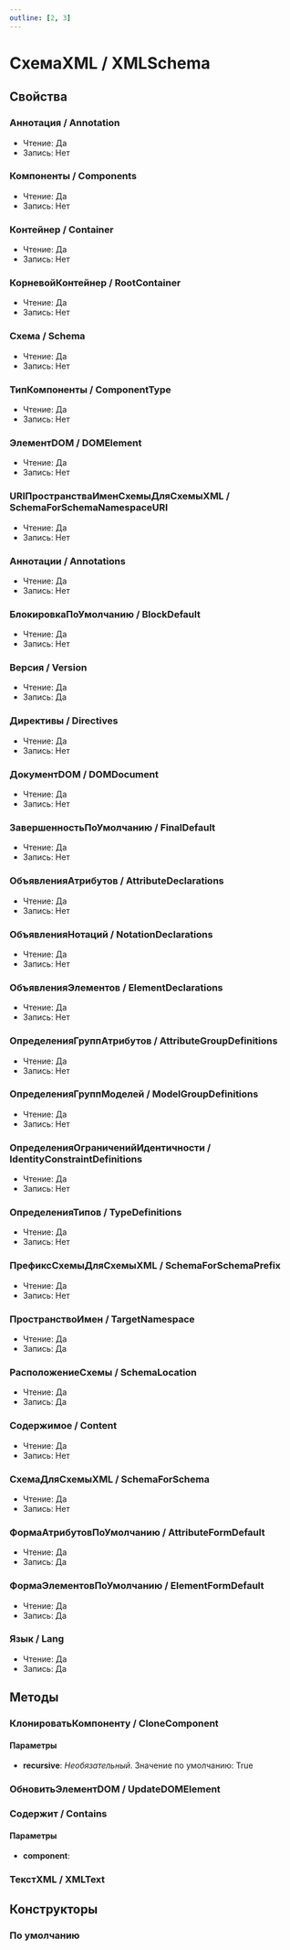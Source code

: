 ```yaml
---
outline: [2, 3]
---
```


# СхемаXML / XMLSchema


## Свойства


### Аннотация / Annotation

* Чтение: Да
* Запись: Нет

### Компоненты / Components

* Чтение: Да
* Запись: Нет

### Контейнер / Container

* Чтение: Да
* Запись: Нет

### КорневойКонтейнер / RootContainer

* Чтение: Да
* Запись: Нет

### Схема / Schema

* Чтение: Да
* Запись: Нет

### ТипКомпоненты / ComponentType

* Чтение: Да
* Запись: Нет

### ЭлементDOM / DOMElement

* Чтение: Да
* Запись: Нет

### URIПространстваИменСхемыДляСхемыXML / SchemaForSchemaNamespaceURI

* Чтение: Да
* Запись: Нет

### Аннотации / Annotations

* Чтение: Да
* Запись: Нет

### БлокировкаПоУмолчанию / BlockDefault

* Чтение: Да
* Запись: Нет

### Версия / Version

* Чтение: Да
* Запись: Да

### Директивы / Directives

* Чтение: Да
* Запись: Нет

### ДокументDOM / DOMDocument

* Чтение: Да
* Запись: Нет

### ЗавершенностьПоУмолчанию / FinalDefault

* Чтение: Да
* Запись: Нет

### ОбъявленияАтрибутов / AttributeDeclarations

* Чтение: Да
* Запись: Нет

### ОбъявленияНотаций / NotationDeclarations

* Чтение: Да
* Запись: Нет

### ОбъявленияЭлементов / ElementDeclarations

* Чтение: Да
* Запись: Нет

### ОпределенияГруппАтрибутов / AttributeGroupDefinitions

* Чтение: Да
* Запись: Нет

### ОпределенияГруппМоделей / ModelGroupDefinitions

* Чтение: Да
* Запись: Нет

### ОпределенияОграниченийИдентичности / IdentityConstraintDefinitions

* Чтение: Да
* Запись: Нет

### ОпределенияТипов / TypeDefinitions

* Чтение: Да
* Запись: Нет

### ПрефиксСхемыДляСхемыXML / SchemaForSchemaPrefix

* Чтение: Да
* Запись: Нет

### ПространствоИмен / TargetNamespace

* Чтение: Да
* Запись: Да

### РасположениеСхемы / SchemaLocation

* Чтение: Да
* Запись: Да

### Содержимое / Content

* Чтение: Да
* Запись: Нет

### СхемаДляСхемыXML / SchemaForSchema

* Чтение: Да
* Запись: Нет

### ФормаАтрибутовПоУмолчанию / AttributeFormDefault

* Чтение: Да
* Запись: Да

### ФормаЭлементовПоУмолчанию / ElementFormDefault

* Чтение: Да
* Запись: Да

### Язык / Lang

* Чтение: Да
* Запись: Да

## Методы


### КлонироватьКомпоненту / CloneComponent


#### Параметры

* **recursive**:  *Необязательный*. Значение по умолчанию: True

### ОбновитьЭлементDOM / UpdateDOMElement


### Содержит / Contains


#### Параметры

* **component**: 

### ТекстXML / XMLText


## Конструкторы


### По умолчанию

